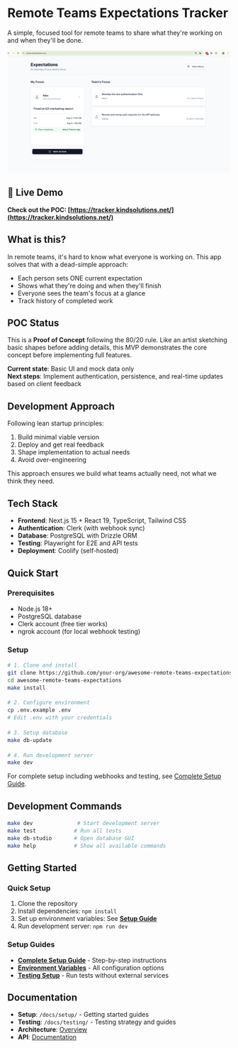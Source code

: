 # Remote Teams Expectations Tracker

A simple, focused tool for remote teams to share what they're working on and when they'll be done.

![Web App Initial Version](preview/web%20app%20init%20version%20.png)

## 🚀 Live Demo

**Check out the POC: [https://tracker.kindsolutions.net/](https://tracker.kindsolutions.net/)**

## What is this?

In remote teams, it's hard to know what everyone is working on. This app solves that with a dead-simple approach:
- Each person sets ONE current expectation
- Shows what they're doing and when they'll finish
- Everyone sees the team's focus at a glance
- Track history of completed work

## POC Status

This is a **Proof of Concept** following the 80/20 rule. Like an artist sketching basic shapes before adding details, this MVP demonstrates the core concept before implementing full features.

**Current state**: Basic UI and mock data only  
**Next steps**: Implement authentication, persistence, and real-time updates based on client feedback

## Development Approach

Following lean startup principles:
1. Build minimal viable version
2. Deploy and get real feedback
3. Shape implementation to actual needs
4. Avoid over-engineering

This approach ensures we build what teams actually need, not what we think they need.

## Tech Stack

- **Frontend**: Next.js 15 + React 19, TypeScript, Tailwind CSS
- **Authentication**: Clerk (with webhook sync)
- **Database**: PostgreSQL with Drizzle ORM
- **Testing**: Playwright for E2E and API tests
- **Deployment**: Coolify (self-hosted)

## Quick Start

### Prerequisites
- Node.js 18+
- PostgreSQL database
- Clerk account (free tier works)
- ngrok account (for local webhook testing)

### Setup
```bash
# 1. Clone and install
git clone https://github.com/your-org/awesome-remote-teams-expectations.git
cd awesome-remote-teams-expectations
make install

# 2. Configure environment
cp .env.example .env
# Edit .env with your credentials

# 3. Setup database
make db-update

# 4. Run development server
make dev
```

For complete setup including webhooks and testing, see [Complete Setup Guide](docs/setup/complete-setup-guide.md).

## Development Commands

```bash
make dev              # Start development server
make test            # Run all tests
make db-studio       # Open database GUI
make help            # Show all available commands
```

## Getting Started

### Quick Setup
1. Clone the repository
2. Install dependencies: `npm install`
3. Set up environment variables: See **[Setup Guide](./docs/setup/README.md)**
4. Run development server: `npm run dev`

### Setup Guides
- **[Complete Setup Guide](./docs/setup/README.md)** - Step-by-step instructions
- **[Environment Variables](./docs/setup/env-variables.md)** - All configuration options
- **[Testing Setup](./docs/setup/testing.md)** - Run tests without external services

## Documentation

- **Setup**: `/docs/setup/` - Getting started guides
- **Testing**: `/docs/testing/` - Testing strategy and guides
- **Architecture**: [Overview](docs/entrypoint.md)
- **API**: [Documentation](docs/backend/docmap.md)
